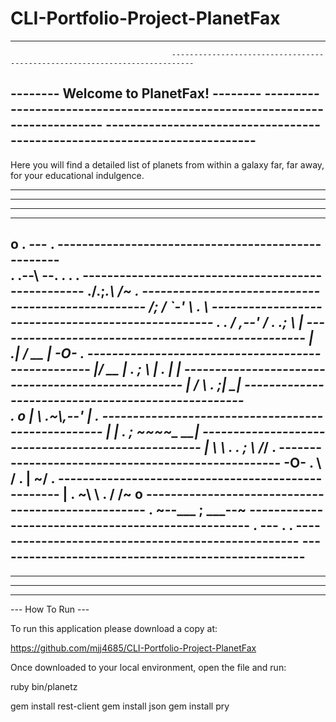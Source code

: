 # CLI-Portfolio-Project-PlanetFax


--------------------------------------- ---------------------------------------------------------------------------
                                        ---------------------------------------------------------------------------
-------- Welcome to PlanetFax! -------- ---------------------------------------------------------------------------
                                        ---------------------------------------------------------------------------
-------------------------------------------------------------------------------------------------------------------

Here you will find a detailed list of planets from within a galaxy far, far away, for your educational indulgence. 

-------------------------------------------------------------------------------------------------------------------
-------------------------------------------------------------------------------------------------------------------
-------------------------------------------------------------------------------------------------------------------
-------------------------------------------------------------------------------------------------------------------
o               .        ___---___                    .         ---------------------------------------------------          
       .              .--\        --.     .     .         .     ---------------------------------------------------
                    ./.;_.\     __/~ \.                         ---------------------------------------------------
                   /;  / `-'  __\    . \                        ---------------------------------------------------
 .        .       / ,--'     / .   .;   \        |              ---------------------------------------------------
                 | .|       /       __   |      -O-       .     ---------------------------------------------------
                |__/    __ |  . ;   \ | . |      |              ---------------------------------------------------
                |      /  \\_    . ;| \___|                     ---------------------------------------------------    
   .    o       |      \  .~\\___,--'     |           .         ---------------------------------------------------
                 |     | . ; ~~~~\_    __|                      ---------------------------------------------------
    |             \    \   .  .  ; \  /_/   .                   ---------------------------------------------------
   -O-        .    \   /         . |  ~/                  .     ---------------------------------------------------
    |    .          ~\ \   .      /  /~          o              ---------------------------------------------------
  .                   ~--___ ; ___--~                           ---------------------------------------------------
                 .          ---         .                .      ---------------------------------------------------
                                                                ---------------------------------------------------
-------------------------------------------------------------------------------------------------------------------
-------------------------------------------------------------------------------------------------------------------
-------------------------------------------------------------------------------------------------------------------
-------------------------------------------------------------------------------------------------------------------


--- How To Run ---


To run this application please download a copy at:

https://github.com/mjj4685/CLI-Portfolio-Project-PlanetFax



Once downloaded to your local environment, open the file and run:


 ruby bin/planetz


gem install rest-client
gem install json
gem install pry






